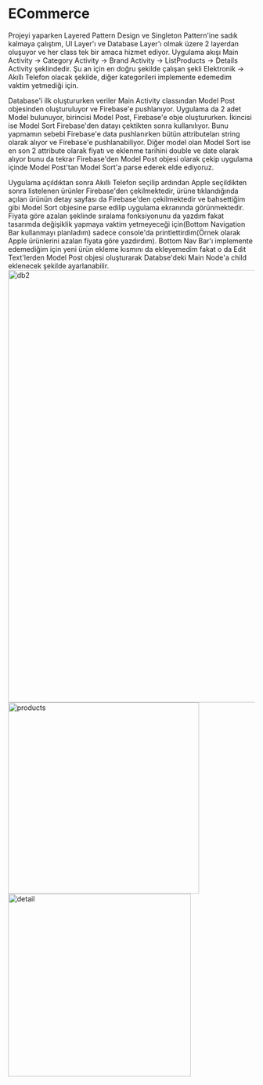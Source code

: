 # ECommerce

Projeyi yaparken Layered Pattern Design ve Singleton Pattern'ine sadık kalmaya çalıştım, UI Layer'ı ve Database Layer'ı olmak üzere 2 layerdan oluşuyor ve her class tek bir amaca hizmet ediyor. Uygulama akışı Main Activity -> Category Activity -> Brand Activity -> ListProducts -> Details Activity şeklindedir. Şu an için en doğru şekilde çalışan şekli Elektronik -> Akıllı Telefon olacak şekilde, diğer kategorileri implemente edemedim vaktim yetmediği için.

Database'i ilk oluştururken veriler Main Activity classından Model Post objesinden oluşturuluyor ve Firebase'e pushlanıyor. Uygulama da 2 adet Model bulunuyor, birincisi Model Post, Firebase'e obje oluştururken. İkincisi ise Model Sort Firebase'den datayı çektikten sonra kullanılıyor. Bunu yapmamın sebebi Firebase'e data pushlanırken bütün attributeları string olarak alıyor ve Firebase'e pushlanabiliyor. Diğer model olan Model Sort ise en son 2 attribute olarak fiyatı ve eklenme tarihini double ve date olarak alıyor bunu da tekrar Firebase'den Model Post objesi olarak çekip uygulama içinde Model Post'tan Model Sort'a parse ederek elde ediyoruz. 

Uygulama açıldıktan sonra Akıllı Telefon seçilip ardından Apple seçildikten sonra listelenen ürünler Firebase'den çekilmektedir, ürüne tıklandığında açılan ürünün detay sayfası da Firebase'den çekilmektedir ve bahsettiğim gibi Model Sort objesine parse edilip uygulama ekranında görünmektedir. Fiyata göre azalan şeklinde sıralama fonksiyonunu da yazdım fakat tasarımda değişiklik yapmaya vaktim yetmeyeceği için(Bottom Navigation Bar kullanmayı planladım) sadece console'da printlettirdim(Örnek olarak Apple ürünlerini azalan fiyata göre yazdırdım). Bottom Nav Bar'ı implemente edemediğim için yeni ürün ekleme kısmını da ekleyemedim fakat o da Edit Text'lerden Model Post objesi oluşturarak Databse'deki Main Node'a child eklenecek şekilde ayarlanabilir.
<img width="882" alt="db2" src="https://user-images.githubusercontent.com/20110284/111211409-6b570b80-85df-11eb-90b6-42db0f6eda8c.png">
<img width="390" alt="products" src="https://user-images.githubusercontent.com/20110284/111211243-3cd93080-85df-11eb-8fe5-8348c4a62e05.png">
<img width="373" alt="detail" src="https://user-images.githubusercontent.com/20110284/111211262-42367b00-85df-11eb-943c-b8cc5a0eeca1.png">
